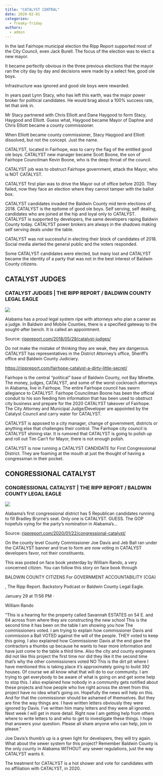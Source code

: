 ```yaml
---
title: "CATALYST CENTRAL"
date: 2020-02-01
categories: 
  - freaky-friday
authors: 
  - admin
---
```


In the last Fairhope municipal election the Ripp Report supported most of the City Council, even Jack Burell. The focus of the election was to elect a new mayor.

It became perfectly obvious in the three previous elections that the mayor ran the city day by day and decisions were made by a select few, good ole boys.

Infrastructure was ignored and good ole boys were rewarded.

In years past Lynn Stacy, who has left this earth, was the major power broker for political candidates. He would brag about a 100% success rate, let that sink in.

Mr Stacy partnered with Chris Elliott and Dane Haygood to form Stacy, Haygood and Elliott. Guess what, Haygood became Mayor of Daphne and Chris Elliott became a county commissioner.

When Elliott became county commissioner, Stacy Haygood and Elliott dissolved, but not the concept. Just the name.

CATALYST, located in Fairhope, was to carry the flag of the entitled good ole boys. CATALYST new manager became Scott Boone, the son of Fairhope Councilman Kevin Boone, who is the deep throat of the council.

CATALYST job was to obstruct Fairhope government, attack the Mayor, who is NOT CATALYST.

CATALYST first plan was to drive the Mayor out of office before 2020. They failed, now they face an election where they cannot tamper with the ballot box.

CATALYST candidates invaded the Baldwin County mid term elections of 2018. CATALYST is the epitome of good ole boys. Self serving, self dealing, candidates who are joined at the hip and loyal only to CATALYST. CATALYST is supported by developers, the same developers raping Baldwin County today. CATALYST power brokers are always in the shadows making self serving deals under the table.

CATALYST was not successful in electing their block of candidates of 2018. Social media alerted the general public and the voters responded.

Some CATALYST candidates were elected, but many lost and CATALYST became the identity of a party that was not in the best interest of Baldwin County citizens.

## CATALYST JUDGES

### CATALYST JUDGES | THE RIPP REPORT / BALDWIN COUNTY LEGAL EAGLE

![](https://cdn.rippreport.com/wp-content/uploads/2018/05/judge-thomason-fairhope.jpg)

Alabama has a proud legal system ripe with attorneys who plan a career as a judge. In Baldwin and Mobile Counties, there is a specified gateway to the sought-after bench. It is called an appointment.

Source: [rippreport.com/2018/05/29/catalyst-judges/](https://rippreport.com/catalyst-judges/)

Do not make the mistake of thinking they are weak, they are dangerous. CATALYST has representatives in the District Attorney’s office, Sheriff’s office and Baldwin County Judiciary.

https://rippreport.com/fairhope-catalyst-a-dirty-little-secret/

Fairhope is the central “political” base of Baldwin County, not Bay Minette. The money, judges, CATALYST, and some of the worst cockroach attorneys in Alabama, live in Fairhope. The entire Fairhope council has sworn allegiance to CATALYST. Fairhope Councilman Boone has been the official conduit to his son feeding him information that has been used to obstruct city business and prepare for the 2020 CATALYST takeover of Fairhope. The City Attorney and Municipal Judge/Developer are appointed by the Catalyst Council and carry water for CATALYST.

CATALYST is apposed to a city manager, change of government, districts or anything else that challenges their control. The Fairhope city council is CATALYST shining star. It is rumored that CATALYST is going to polish up and roll out Tim Can’t for Mayor, there is not enough polish.

CATALYST is now running a CATALYST CANDIDATE for First Congressional District. They are foaming at the mouth at just the thought of having a congressman in their pocket.

## CONGRESSIONAL CATALYST

### CONGRESSIONAL CATALYST | THE RIPP REPORT / BALDWIN COUNTY LEGAL EAGLE

![](https://cdn.rippreport.com/wp-content/uploads/2020/01/bill-hightower.jpg)

Alabama’s first congressional district has 5 Republican candidates running to fill Bradley Bryrne’s seat. Only one is CATALYST. GUESS. The GOP hopefuls vying for the party’s nomination in Alabama’s…

Source: [rippreport.com/2020/01/22/congressional-catalyst/](https://rippreport.com/congressional-catalyst/)

On the county level County Commissioner Joe Davis and Jeb Ball ran under the CATALYST banner and true to form are now voting in CATALYST developers favor, not their constituents.

This was posted on face book yesterday by William Rando, a very concerned citizen. You can follow this story on face book through

BALDWIN COUNTY CITIZENS For GOVERNMENT ACCOUNTABILITY (CGA)

, The Ripp Report. Backstory Podcast or Baldwin County Legal Eagle.

January 29 at 11:56 PM ·

William Rando

“This is a hearing for the property called Savannah ESTATES on 54 E. and 64 across from where they are constructing the new school This is the second time it has been on the table I am showing you how The commissioners voted. I am trying to explain how commissioner Davis and commission a Ball VOTED against the will of the people. THEY voted to keep this going. I also explained how Commissioner Davis at the end gave the contractors a thumbs up because he wants to hear more information and have just come to the table a third time. Also the city and county engineers did not like this project the first time nor did they like it the second time that’s why the other commissioners voted NO This is the dirt pit where I have mentioned this is taking place it’s approximately going to build 392 houses. Of course we all know what that will do to our community. I am trying to get everybody to be aware of what is going on and get some help to stop this. I also explained how nobody in a community gets notified about these projects and how people who live right across the street from this project have no idea what’s going on. Hopefully the news will help on this. And for that the commissioner should be ashamed of themselves. But they are fine the way things are. I have written letters obviously they were ignored by Davis. I’ve written him many letters and they were all ignored. Next week I will get in more detail. Right now I am getting help from others where to write letters to and who to get to investigate these things. I hope that answers your question. Please all share anyone who can help, join in please.”

Joe Davis’s thumb’s up is a green light for developers, they will try again. What about the sewer system for this project? Remember Baldwin County is the only county in Alabama WITHOUT any sewer regulations, just the way CATALYST wants it.

The treatment for CATALYST is a hot shower and vote for candidates with no affiliation with CATALYST, in 2020.
